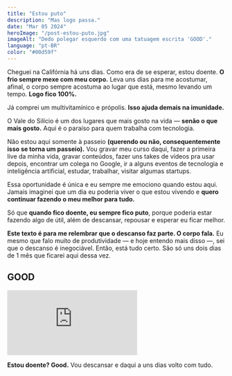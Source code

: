 ```yaml
---
title: "Estou puto"
description: "Mas logo passa."
date: "Mar 05 2024"
heroImage: "/post-estou-puto.jpg"
imageAlt: "Dedo polegar esquerdo com uma tatuagem escrita 'GOOD'."
language: "pt-BR"
color: "#00d59f"
---
```


Cheguei na Califórnia há uns dias. Como era de se esperar, estou doente. **O frio sempre mexe com meu corpo.** Leva uns dias para me acostumar, afinal, o corpo sempre acostuma ao lugar que está, mesmo levando um tempo. **Logo fico 100%.**

Já comprei um multivitamínico e própolis. **Isso ajuda demais na imunidade.**

O Vale do Silício é um dos lugares que mais gosto na vida — **senão o que mais gosto.** Aqui é o paraíso para quem trabalha com tecnologia.

Não estou aqui somente à passeio **(querendo ou não, consequentemente isso se torna um passeio).** Vou gravar meu curso daqui, fazer a primeira live da minha vida, gravar conteúdos, fazer uns takes de vídeos pra usar depois, encontrar um colega no Google, ir a alguns eventos de tecnologia e inteligência artificial, estudar, trabalhar, visitar algumas startups.

Essa oportunidade é única e eu sempre me emociono quando estou aqui. Jamais imaginei que um dia eu poderia viver o que estou vivendo e **quero continuar fazendo o meu melhor para tudo.**

Só que **quando fico doente, eu sempre fico puto**, porque poderia estar fazendo algo de útil, além de descansar, repousar e esperar eu ficar melhor.

**Este texto é para me relembrar que o descanso faz parte. O corpo fala.** Eu mesmo que falo muito de produtividade — e hoje entendo mais disso —, sei que o descanso é inegociável. Então, está tudo certo. São só uns dois dias de 1 mês que ficarei aqui dessa vez.

## GOOD

<iframe class="video-blog-post" src="https://www.youtube.com/embed/v9tBzorgJuQ" title="JOCKO WILLINK &quot;BOM&quot; | LEGENDADO" frameborder="0" allow="accelerometer; autoplay; clipboard-write; encrypted-media; gyroscope; picture-in-picture; web-share" referrerpolicy="strict-origin-when-cross-origin" allowfullscreen></iframe>

**Estou doente? Good.** Vou descansar e daqui a uns dias volto com tudo.
